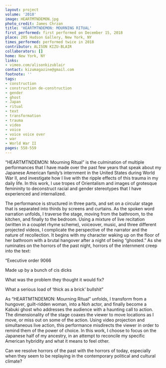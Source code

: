 ```yaml
---
layout: project
volume: '2018'
image: HEARTMTNDEMON.jpg
photo_credit: James Chrzan
title: 'HEARTMTNDEMON: MOURNING RITUAL'
first_performed: first performed on December 15, 2018
place: 205 Hudson Gallery, New York, NY
times_performed: performed twice in 2018
contributor: ALISON KIZU-BLAIR
collaborators: []
home: New York, NY
links:
- vimeo.com/alisonkizublair
contact: kizumagazine@gmail.com
footnote: ''
tags:
- construction
- construction de-construction
- gender
- ghost
- Japan
- ritual
- text
- transformation
- trauma
- video
- voice
- voice voice over
- war
- World War II
pages: 558-559
---
```




“HEARTMTNDEMON: Mourning Ritual” is the culmination of multiple performances that I have made over the past few years that speak about my Japanese American family’s internment in the United States during World War II, and investigate how I live with the ripple effects of this trauma in my daily life. In this work, I use tropes of Orientalism and images of grotesque femininity to deconstruct racial and gender stereotypes that I have experienced and internalized.

The performance is structured in three parts, and set on a circular stage that is separated into thirds by screens and curtains. As the spoken word narration unfolds, I traverse the stage, moving from the bathroom, to the kitchen, and finally to the bedroom. Using a mixture of live recitation (written in a couplet rhyme scheme), voiceover, music, and three different projected videos, I complicate the perspective of the narrator and the nature of recollection. It begins with my character waking up on the floor of her bathroom with a brutal hangover after a night of being “ghosted.” As she ruminates on the horrors of the past night, horrors of the internment creep into the text:

“Executive order 9066

Made up by a bunch of cis dicks

What was the problem they thought it would fix?

What a serious load of ‘thick as a brick’ bullshit”

As “HEARTMTNDEMON: Mourning Ritual” unfolds, I transform from a hungover, guilt-ridden woman, into a Noh actor, and finally become a Kabuki ghost who addresses the audience with a haunting call to action. The dimensionality of the stage coaxes the viewer to move locations as I move, or miss out on some of the action. Using video projection and simultaneous live action, this performance misdirects the viewer in order to remind them of the power of choice. In this work, I choose to focus on the Japanese half of my ancestry, in an attempt to reconcile my specific American hybridity and what it means to feel other.

Can we resolve horrors of the past with the horrors of today, especially when they seem to be replaying in the contemporary political and cultural climate?
